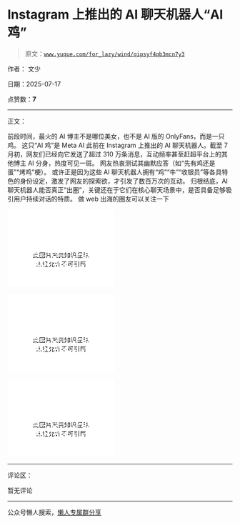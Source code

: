 # Instagram 上推出的 AI 聊天机器人“AI 鸡”

> 原文：[`www.yuque.com/for_lazy/wind/qipsyf4qb3mcn7y3`](https://www.yuque.com/for_lazy/wind/qipsyf4qb3mcn7y3)

作者： 文少

日期：2025-07-17

点赞数：**7**

* * *

正文：

前段时间，最火的 AI 博主不是哪位美女，也不是 AI 版的 OnlyFans，而是一只鸡。 这只“AI 鸡”是 Meta
AI 此前在 Instagram 上推出的 AI 聊天机器人。截至 7 月初，网友们已经向它发送了超过 310 万条消息，互动频率甚至赶超平台上的其他博主 AI 分身，热度可见一斑。
网友热衷测试其幽默应答（如“先有鸡还是蛋”“烤鸡”梗）。
或许正是因为这些 AI 聊天机器人拥有“鸡”“牛”“收银员”等各具特色的身份设定，激发了网友的探索欲，才引发了数百万次的互动。
归根结底，AI 聊天机器人能否真正“出圈”，关键还在于它们在核心聊天场景中，是否具备足够吸引用户持续对话的特质。 做 web 出海的圈友可以关注一下

![](img/b3fae77be234902a666d7d924a96dbdf.png "None")

![](img/501ebdcb4e06a1471583ff4e1ceb16a9.png "None")

![](img/580d22d307d5d1e2723338839962b4dc.png "None")

* * *

评论区：

暂无评论

* * *

公众号懒人搜索，[懒人专属群分享](https://lazybook.fun/#/blog/group)